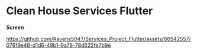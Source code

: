 # Clean House Services Flutter

*****Screen*****

https://github.com/Ravens5047/Services_Project_Flutter/assets/66542557/076f9e48-d1d6-49b1-9a78-78d622fe7b9e


